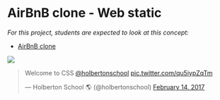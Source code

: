 # AirBnB clone - Web static

_For this project, students are expected to look at this concept:_

- [AirBnB clone](https://intranet.hbtn.io/concepts/74)

<img src="https://twitter.com/i/status/831650456464093185"/>
<blockquote class="twitter-tweet"><p lang="en" dir="ltr">Welcome to CSS <a href="https://twitter.com/holbertonschool?ref_src=twsrc%5Etfw">@holbertonschool</a> <a href="https://t.co/qu5iypZqTm">pic.twitter.com/qu5iypZqTm</a></p>&mdash; Holberton School 🌎 (@holbertonschool) <a href="https://twitter.com/holbertonschool/status/831650456464093185?ref_src=twsrc%5Etfw">February 14, 2017</a></blockquote>

